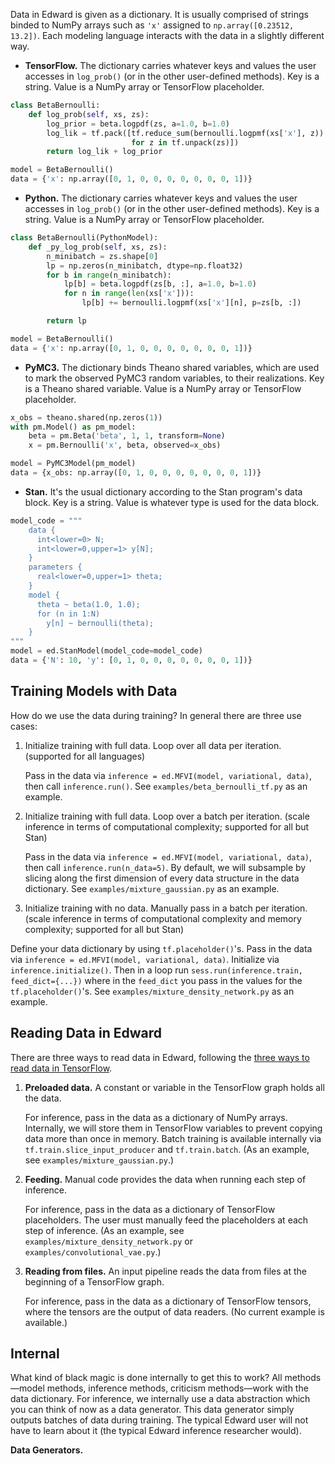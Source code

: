 Data in Edward is given as a dictionary. It is usually comprised of
strings binded to NumPy arrays such as `'x'` assigned to
`np.array([0.23512, 13.2])`.  Each modeling language interacts with
the data in a slightly different way.
+ __TensorFlow.__ The dictionary carries whatever keys and values the user accesses in `log_prob()` (or in the other user-defined methods). Key is a string. Value is a NumPy array or TensorFlow placeholder.
```python
class BetaBernoulli:
    def log_prob(self, xs, zs):
        log_prior = beta.logpdf(zs, a=1.0, b=1.0)
        log_lik = tf.pack([tf.reduce_sum(bernoulli.logpmf(xs['x'], z))
                           for z in tf.unpack(zs)])
        return log_lik + log_prior

model = BetaBernoulli()
data = {'x': np.array([0, 1, 0, 0, 0, 0, 0, 0, 0, 1])}
```
+ __Python.__ The dictionary carries whatever keys and values the user accesses in `log_prob()` (or in the other user-defined methods). Key is a string. Value is a NumPy array or TensorFlow placeholder.
```python
class BetaBernoulli(PythonModel):
    def _py_log_prob(self, xs, zs):
        n_minibatch = zs.shape[0]
        lp = np.zeros(n_minibatch, dtype=np.float32)
        for b in range(n_minibatch):
            lp[b] = beta.logpdf(zs[b, :], a=1.0, b=1.0)
            for n in range(len(xs['x'])):
                lp[b] += bernoulli.logpmf(xs['x'][n], p=zs[b, :])

        return lp

model = BetaBernoulli()
data = {'x': np.array([0, 1, 0, 0, 0, 0, 0, 0, 0, 1])}
```
+ __PyMC3.__ The dictionary binds Theano shared variables, which are used to mark the observed PyMC3 random variables, to their realizations. Key is a Theano shared variable. Value is a NumPy array or TensorFlow placeholder.
```python
x_obs = theano.shared(np.zeros(1))
with pm.Model() as pm_model:
    beta = pm.Beta('beta', 1, 1, transform=None)
    x = pm.Bernoulli('x', beta, observed=x_obs)

model = PyMC3Model(pm_model)
data = {x_obs: np.array([0, 1, 0, 0, 0, 0, 0, 0, 0, 1])}
```
+ __Stan.__ It's the usual dictionary according to the Stan program's data block. Key is a string. Value is whatever type is used for the data block.
```python
model_code = """
    data {
      int<lower=0> N;
      int<lower=0,upper=1> y[N];
    }
    parameters {
      real<lower=0,upper=1> theta;
    }
    model {
      theta ~ beta(1.0, 1.0);
      for (n in 1:N)
        y[n] ~ bernoulli(theta);
    }
"""
model = ed.StanModel(model_code=model_code)
data = {'N': 10, 'y': [0, 1, 0, 0, 0, 0, 0, 0, 0, 1])}
```

## Training Models with Data

How do we use the data during training? In general there are three use cases:

1. Initialize training with full data. Loop over all data per iteration. (supported for all languages)

   Pass in the data via `inference = ed.MFVI(model, variational, data)`, then call `inference.run()`. See `examples/beta_bernoulli_tf.py` as an example.
2. Initialize training with full data. Loop over a batch per iteration. (scale inference in terms of computational complexity; supported for all but Stan)

   Pass in the data via `inference = ed.MFVI(model, variational, data)`, then call `inference.run(n_data=5)`. By default, we will subsample by slicing along the first dimension of every data structure in the data dictionary. See `examples/mixture_gaussian.py` as an example.
3. Initialize training with no data. Manually pass in a batch per iteration. (scale inference in terms of computational complexity and memory complexity; supported for all but Stan)

  Define your data dictionary by using `tf.placeholder()`'s. Pass in the data via `inference = ed.MFVI(model, variational, data)`. Initialize via `inference.initialize()`. Then in a loop run `sess.run(inference.train, feed_dict={...})` where in the `feed_dict` you pass in the values for the `tf.placeholder()`'s. See `examples/mixture_density_network.py` as an example.

## Reading Data in Edward

There are three ways to read data in Edward, following the
[three ways to read data in TensorFlow](https://www.tensorflow.org/versions/r0.9/how_tos/reading_data/index.html).

1. __Preloaded data.__ A constant or variable in the TensorFlow graph holds all the data.

   For inference, pass in the data as a dictionary of NumPy arrays. Internally, we will store them in TensorFlow variables to prevent copying data more than once in memory. Batch training is available internally via `tf.train.slice_input_producer` and `tf.train.batch`. (As an example, see `examples/mixture_gaussian.py`.)
2. __Feeding.__ Manual code provides the data when running each step of inference.

   For inference, pass in the data as a dictionary of TensorFlow placeholders. The user must manually feed the placeholders at each step of inference. (As an example, see `examples/mixture_density_network.py` or `examples/convolutional_vae.py`.)
3. __Reading from files.__ An input pipeline reads the data from files at the beginning of a TensorFlow graph.

   For inference, pass in the data as a dictionary of TensorFlow tensors, where the tensors are the output of data readers. (No current example is available.)

## Internal

What kind of black magic is done internally to get this to work? All methods—model methods, inference methods, criticism methods—work with the data dictionary. For inference, we internally use a data abstraction which you can think of now as a data generator. This data generator simply outputs batches of data during training. The typical Edward user will not have to learn about it (the typical Edward inference researcher would).

__Data Generators.__
